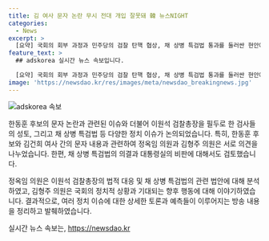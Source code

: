 ```yaml
---
title: 김 여사 문자 논란 무시 전대 개입 잘못돼 韓 뉴스NIGHT
categories:
  - News
excerpt: >
  [요약] 국회의 회부 과정과 민주당의 검찰 탄핵 협상, 채 상병 특검법 통과를 둘러싼 현안에 대한 정치권의 의견이 충돌하고 있습니다. 이에 대한 논의가 계속되고 있으며, 특히 채 상병 특검법의 경우 대통령실에서 법안을 거부할 가능성이 있음에도 불구하고 국회의 협의가 필요하다는 의견이 제기되고 있습니다. 앞으로 민주당이 어떻게 여야와의 협상을 통해 결론을 이끌어낼지, 그리고 채 상병 특검법에 대한 대통령실의 결정이 미래의 정치적 풍토를 어떻게 좌우할지 관심이 모아지고 있습니다.
feature_text: >
  ## adskorea 실시간 뉴스 속보입니다.

  [요약] 국회의 회부 과정과 민주당의 검찰 탄핵 협상, 채 상병 특검법 통과를 둘러싼 현안에 대한 정치권의 의견이 충돌하고 있습니다. 이에 대한 논의가 계속되고 있으며, 특히 채 상병 특검법의 경우 대통령실에서 법안을 거부할 가능성이 있음에도 불구하고 국회의 협의가 필요하다는 의견이 제기되고 있습니다. 앞으로 민주당이 어떻게 여야와의 협상을 통해 결론을 이끌어낼지, 그리고 채 상병 특검법에 대한 대통령실의 결정이 미래의 정치적 풍토를 어떻게 좌우할지 관심이 모아지고 있습니다.
image: 'https://newsdao.kr/res/images/meta/newsdao_breakingnews.jpg'
---
```


<p><img src="https://newsdao.kr/res/images/meta/newsdao_breakingnews.jpg" alt="adskorea 속보" /></p>

<p>한동훈 후보의 문자 논란과 관련된 이슈와 더불어 이원석 검찰총장을 필두로 한 검사들의 성토, 그리고 채 상병 특검법 등 다양한 정치 이슈가 논의되었습니다. 특히, 한동훈 후보와 김건희 여사 간의 문자 내용과 관련하여 정옥임 의원과 김형주 의원은 서로 의견을 나누었습니다. 한편, 채 상병 특검법의 의결과 대통령실의 비판에 대해서도 검토했습니다. </p>

<p>정옥임 의원은 이원석 검찰총장의 법적 대응 및 채 상병 특검법의 관련 법안에 대해 분석하였고, 김형주 의원은 국회의 정치적 상황과 기대되는 향후 행동에 대해 이야기하였습니다. 결과적으로, 여러 정치 이슈에 대한 상세한 토론과 예측들이 이루어지는 방송 내용을 정리하고 발췌하였습니다.</p>
실시간 뉴스 속보는, <a href="https://newsdao.kr" rel="dofollow">https://newsdao.kr</a>


